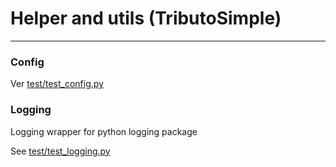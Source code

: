 #  Helper and utils (TributoSimple)

---

###  Config
Ver [test/test_config.py](test/test_config.py)


###  Logging
Logging wrapper for python logging package

See [test/test_logging.py](test/test_logging.py)


